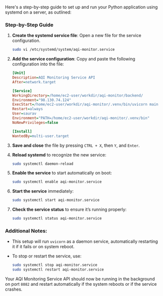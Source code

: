Here's a step-by-step guide to set up and run your Python application using systemd on a server, as outlined:

### Step-by-Step Guide

1. **Create the systemd service file**: Open a new file for the service configuration.

   ```bash
   sudo vi /etc/systemd/system/aqi-monitor.service
   ```

2. **Add the service configuration**: Copy and paste the following configuration into the file:

   ```ini
   [Unit]
   Description=AQI Monitoring Service API
   After=network.target

   [Service]
   WorkingDirectory=/home/ec2-user/workdir/aqi-monitor/backend/
   Environment="98.130.74.124"
   ExecStart=/home/ec2-user/workdir/aqi-monitor/.venv/bin/uvicorn main:app  --host 98.130.74.124 --port 8082 --reload 
   Restart=always
   User=saurav
   Environment="PATH=/home/ec2-user/workdir/aqi-monitor/.venv/bin"
   NoNewPrivileges=false

   [Install]
   WantedBy=multi-user.target
   ```

3. **Save and close** the file by pressing `CTRL + X`, then `Y`, and `Enter`.

4. **Reload systemd** to recognize the new service:

   ```bash
   sudo systemctl daemon-reload
   ```

5. **Enable the service** to start automatically on boot:

   ```bash
   sudo systemctl enable aqi-monitor.service
   ```

6. **Start the service** immediately:

   ```bash
   sudo systemctl start aqi-monitor.service
   ```

7. **Check the service status** to ensure it’s running properly:

   ```bash
   sudo systemctl status aqi-monitor.service
   ```

### Additional Notes:

- This setup will run `uvicorn` as a daemon service, automatically restarting it if it fails or on system reboot.
- To stop or restart the service, use:

  ```bash
  sudo systemctl stop aqi-monitor.service
  sudo systemctl restart aqi-monitor.service
  ```

Your AQI Monitoring Service API should now be running in the background on port `8082` and restart automatically if the system reboots or if the service crashes.